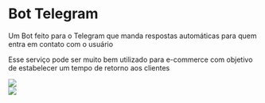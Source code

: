 <h1>Bot Telegram</h1>
<p>Um Bot feito para o Telegram que manda respostas automáticas para quem entra em contato com o usuário</p>
<p>Esse serviço pode ser muito bem utilizado para e-commerce com objetivo de estabelecer um tempo de retorno aos clientes</p>
<img src='https://user-images.githubusercontent.com/99451711/194735078-9c4a68d5-284f-4c7f-81c1-c66feee9d702.JPG'>
<br/>
<img src='https://user-images.githubusercontent.com/99451711/194735096-e9e72700-d639-479b-90a0-e8fbf2d4b329.JPG'>
